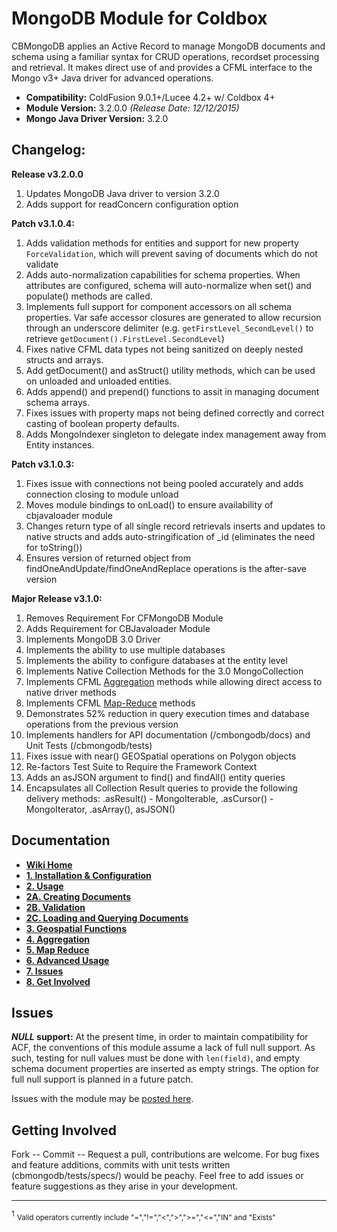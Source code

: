 
MongoDB Module for Coldbox
==========================
CBMongoDB applies an Active Record to manage MongoDB documents and schema using a familiar syntax for CRUD operations, recordset processing and retrieval. It makes direct use of and provides a CFML interface to the Mongo v3+ Java driver for advanced operations.

- <strong>Compatibility:</strong> ColdFusion 9.0.1+/Lucee 4.2+ w/ Coldbox 4+
- <strong>Module Version:</strong> 3.2.0.0 <em>(Release Date: 12/12/2015)</em>
- <strong>Mongo Java Driver Version:</strong> 3.2.0

Changelog:
----------

**Release v3.2.0.0**

1. Updates MongoDB Java driver to version 3.2.0
2. Adds support for readConcern configuration option

**Patch v3.1.0.4:**

1. Adds validation methods for entities and support for new property `ForceValidation`, which will prevent saving of documents which do not validate
2. Adds auto-normalization capabilities for schema properties.  When attributes are configured, schema will auto-normalize when set() and populate() methods are called.
3. Implements full support for component accessors on all schema properties.  Var safe accessor closures are generated to allow recursion through an underscore delimiter (e.g. `getFirstLevel_SecondLevel()` to retrieve `getDocument().FirstLevel.SecondLevel`)
4. Fixes native CFML data types not being sanitized on deeply nested structs and arrays.
5. Add getDocument() and asStruct() utility methods, which can be used on unloaded and unloaded entities.
6. Adds append() and prepend() functions to assit in managing document schema arrays.
7. Fixes issues with property maps not being defined correctly and correct casting of boolean property defaults.
8. Adds MongoIndexer singleton to delegate index management away from Entity instances.

**Patch v3.1.0.3:**

1. Fixes issue with connections not being pooled accurately and adds connection closing to module unload
2. Moves module bindings to onLoad() to ensure availability of cbjavaloader module
3. Changes return type of all single record retrievals inserts and updates to native structs and adds auto-stringification of _id (eliminates the need for toString())
4. Ensures version of returned object from findOneAndUpdate/findOneAndReplace operations is the after-save version

**Major Release v3.1.0:**

1.  Removes Requirement For CFMongoDB Module
2.  Adds Requirement for CBJavaloader Module
3.  Implements MongoDB 3.0 Driver
4.  Implements the ability to use multiple databases
5.  Implements the ability to configure databases at the entity level
6.  Implements Native Collection Methods for the 3.0 MongoCollection
7.  Implements CFML [Aggregation](https://docs.mongodb.org/manual/aggregation/) methods while allowing direct access to native driver methods 
8.  Implements CFML [Map-Reduce](https://docs.mongodb.org/manual/core/map-reduce/) methods
9.  Demonstrates 52% reduction in query execution times and database operations from the previous version
10. Implements handlers for API documentation (/cmbongodb/docs) and Unit Tests (/cbmongodb/tests)
11. Fixes issue with near() GEOSpatial operations on Polygon objects
12. Re-factors Test Suite to Require the Framework Context
13. Adds an asJSON argument to find() and findAll() entity queries
14. Encapsulates all Collection Result queries to provide the following delivery methods:  .asResult() - MongoIterable,  .asCursor() - MongoIterator, .asArray(), asJSON()

Documentation
-------------


<ul class="wiki-pages" data-filterable-for="wiki-pages-filter" data-filterable-type="substring">
    <li>
      <strong><a href="https://github.com/jclausen/cbmongodb/wiki" class="wiki-page-link">Wiki Home</a></strong>
    </li>
    <li>
      <strong><a href="https://github.com/jclausen/cbmongodb/wiki/1.-Installation-&amp;-Configuration" class="wiki-page-link">1. Installation &amp; Configuration</a></strong>
    </li>
    <li>
      <strong><a href="https://github.com/jclausen/cbmongodb/wiki/2.-Usage" class="wiki-page-link">2. Usage</a></strong>
    </li>
    <li>
      <strong><a href="https://github.com/jclausen/cbmongodb/wiki/2A.-Creating-Documents" class="wiki-page-link">2A. Creating Documents</a></strong>
    </li>
    <li>
      <strong><a href="https://github.com/jclausen/cbmongodb/wiki/2B.-Validation" class="wiki-page-link">2B. Validation</a></strong>
    </li>
    <li>
      <strong><a href="https://github.com/jclausen/cbmongodb/wiki/2C.-Loading-and-Querying-Documents" class="wiki-page-link">2C. Loading and Querying Documents</a></strong>
    </li>
    <li>
      <strong><a href="https://github.com/jclausen/cbmongodb/wiki/3.-Geospatial-Functions" class="wiki-page-link">3. Geospatial Functions</a></strong>
    </li>
    <li>
      <strong><a href="https://github.com/jclausen/cbmongodb/wiki/4.-Aggregation" class="wiki-page-link">4. Aggregation</a></strong>
    </li>
    <li>
      <strong><a href="https://github.com/jclausen/cbmongodb/wiki/5.-Map-Reduce" class="wiki-page-link">5. Map Reduce</a></strong>
    </li>
    <li>
      <strong><a href="https://github.com/jclausen/cbmongodb/wiki/6.-Advanced-Usage" class="wiki-page-link">6. Advanced Usage</a></strong>
    </li>
    <li>
      <strong><a href="https://github.com/jclausen/cbmongodb/wiki/7.-Issues" class="wiki-page-link">7. Issues</a></strong>
    </li>
    <li>
      <strong><a href="https://github.com/jclausen/cbmongodb/wiki/8.-Get-Involved" class="wiki-page-link">8. Get Involved</a></strong>
    </li>
  </ul>


Issues
--------------

***NULL* support:** At the present time, in order to maintain compatibility for ACF, the conventions of this module assume a lack of full null support.  As such, testing for null values must be done with `len(field)`, and empty schema document properties are inserted as empty strings. The option for full null support is planned in a future patch.

Issues with the module may be [posted here](https://github.com/jclausen/cbmongodb).


Getting Involved
----------------

Fork -- Commit -- Request a pull, contributions are welcome. For bug fixes and feature additions, commits with unit tests written (cbmongodb/tests/specs/) would be peachy.  Feel free to add issues or feature suggestions as they arise in your development. 

------------------------------------------------------------

<a id="fn1"></a>
<sup>1</sup> <small>Valid operators currently include "=","!=","<",">",">=","<=","IN" and "Exists"</small>

